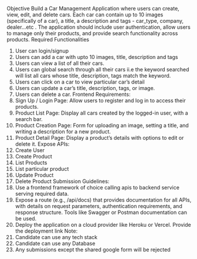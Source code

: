 Objective
Build a Car Management Application where users can create, view, edit, and delete cars. Each car can
contain up to 10 images (specifically of a car), a title, a description and tags - car_type, company,
dealer...etc . The application should include user authentication, allow users to manage only their
products, and provide search functionality across products.
Required Functionalities
1. User can login/signup
2. Users can add a car with upto 10 images, title, description and tags
3. Users can view a list of all their cars.
4. Users can global search through all their cars ii.e the keyword searched will list all cars whose
title, description, tags match the keyword.
5. Users can click on a car to view particular car’s detail
6. Users can update a car’s title, description, tags, or image.
7. Users can delete a car.
Frontend Requirements:
1. Sign Up / Login Page: Allow users to register and log in to access their products.
2. Product List Page: Display all cars created by the logged-in user, with a search bar.
3. Product Creation Page: Form for uploading an image, setting a title, and writing a description
for a new product.
4. Product Detail Page: Display a product’s details with options to edit or delete it.
Expose APIs:
1. Create User
2. Create Product
3. List Products
4. List particular product
5. Update Product
6. Delete Product
Submission Guidelines:
1. Use a frontend framework of choice calling apis to backend service serving required data.
2. Expose a route (e.g., /api/docs) that provides documentation for all APIs, with details on
request parameters, authentication requirements, and response structure. Tools like Swagger
or Postman documentation can be used.
3. Deploy the application on a cloud provider like Heroku or Vercel. Provide the deployment link
Note:
1. Candidate can use any tech stack
2. Candidate can use any Database
3. Any submissions except the shared google form will be rejected
